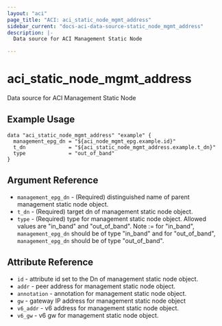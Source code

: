 ```yaml
---
layout: "aci"
page_title: "ACI: aci_static_node_mgmt_address"
sidebar_current: "docs-aci-data-source-static_node_mgmt_address"
description: |-
  Data source for ACI Management Static Node

---
```


# aci_static_node_mgmt_address #
Data source for ACI Management Static Node

## Example Usage ##

```hcl
data "aci_static_node_mgmt_address" "example" {
  management_epg_dn = "${aci_node_mgmt_epg.example.id}"
  t_dn              = "${aci_static_node_mgmt_address.example.t_dn}"
  type              = "out_of_band"
}
```


## Argument Reference ##

* `management_epg_dn` - (Required) distinguished name of parent management static node object.
* `t_dn` - (Required) target dn of management static node object.
* `type` - (Required) type for management static node object. Allowed values are "in_band" and "out_of_band".
Note := for "in_band", `management_epg_dn` should be of type "in_band" and for "out_of_band", `management_epg_dn` should be of type "out_of_band".



## Attribute Reference

* `id` - attribute id set to the Dn of management static node object.
* `addr` - peer address for management static node object.
* `annotation` - annotation for management static node object.
* `gw` - gateway IP address for management static node object
* `v6_addr` - v6 address for management static node object.
* `v6_gw` - v6 gw for management static node object.

